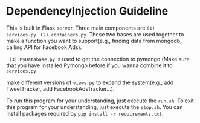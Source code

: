 # DependencyInjection Guideline

This is built in Flask server. Three main components are <code>(1) services.py</code> <code> (2) containers.py</code>. These two bases are used together to make a function you want to support(e.g., finding data from mongodb, calling API for Facebook Ads).

<code> (3) MyDatabase.py</code> is used to get the connection to pymongo (Make sure that you have installed Pymongo before if you wanna combine it to <code>services.py</code>

make different versions of <code>views.py</code> to expand the system(e.g., add TweetTracker, add FacebookAdsTracker...). 


To run this program for your understanding, just execute the <code>run.sh</code>.
To exit this program for your understanding, just execute the <code>stop.sh</code>.
You can install packages required by <code>pip install -r requirements.txt</code>.
